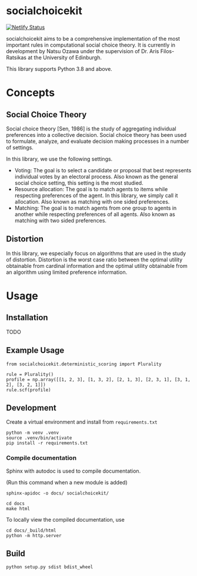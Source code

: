 # socialchoicekit

[![Netlify Status](https://api.netlify.com/api/v1/badges/b284a5ad-ff4f-4acd-98f8-7ee0c5ed08fb/deploy-status)](https://app.netlify.com/sites/socialchoicekit/deploys)

socialchoicekit aims to be a comprehensive implementation of the most important rules in computational social choice theory. It is currently in development by Natsu Ozawa under the supervision of Dr. Aris Filos-Ratsikas at the University of Edinburgh.

This library supports Python 3.8 and above.

# Concepts

## Social Choice Theory

Social choice theory [Sen, 1986] is the study of aggregating individual preferences into a collective decision. Social choice theory has been used to formulate, analyze, and evaluate decision making processes in a number of settings.

In this library, we use the following settings.

- Voting: The goal is to select a candidate or proposal that best represents individual votes by an electoral process. Also known as the general social choice setting, this setting is the most studied.
- Resource allocation: The goal is to match agents to items while respecting preferences of the agent. In this library, we simply call it allocation. Also known as matching with one sided preferences.
- Matching: The goal is to match agents from one group to agents in another while respecting preferences of all agents. Also known as matching with two sided preferences.

## Distortion

In this library, we especially focus on algorithms that are used in the study of distortion. Distortion is the worst case ratio between the optimal utility obtainable from cardinal information and the optimal utility obtainable from an algorithm using limited preference information.

# Usage

## Installation

TODO

## Example Usage

```
from socialchoicekit.deterministic_scoring import Plurality

rule = Plurality()
profile = np.array([[1, 2, 3], [1, 3, 2], [2, 1, 3], [2, 3, 1], [3, 1, 2], [3, 2, 1]])
rule.scf(profile)
```

## Development

Create a virtual environment and install from `requirements.txt`
```
python -m venv .venv
source .venv/bin/activate
pip install -r requirements.txt
```

### Compile documentation
Sphinx with autodoc is used to compile documentation.

(Run this command when a new module is added)
```
sphinx-apidoc -o docs/ socialchoicekit/
```

```
cd docs
make html
```

To locally view the compiled documentation, use
```
cd docs/_build/html
python -m http.server
```

## Build

```
python setup.py sdist bdist_wheel
```
